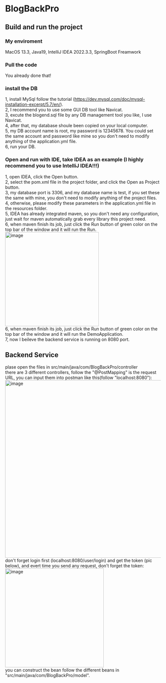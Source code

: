 # BlogBackPro
## Build and run the project
### My enviroment  
MacOS 13.3, Java19, IntelliJ IDEA 2022.3.3, SpringBoot Freamwork
### Pull the code
You already done that!
### install the DB
1, install MySql follow the tutorial (https://dev.mysql.com/doc/mysql-installation-excerpt/5.7/en/).  
2, I recommend you to use some GUI DB tool like Navicat.  
3, excute the blogend.sql file by any DB management tool you like, I use Navicat.  
4, after that, my database shoule been copied on your local computer.  
5, my DB account name is root, my password is 12345678. You could set the same account and password like mine so you don't need to modify anything of the application.yml file.  
6, run your DB.
### Open and run with IDE, take IDEA as an example (I highly recommend you to use IntelliJ IDEA!!!)
1, open IDEA, click the Open button.  
2, select the pom.xml file in the project folder, and click the Open as Project button.  
3, my database port is 3306, and my database name is test, if you set these the same with mine, you don't need to modify anything of the project files.  
4, otherwise, please modify these parameters in the application.yml file in the resources folder.  
5, IDEA has already integrated maven, so you don't need any configuration, just wait for maven automatically grab every library this project need.  
6, when maven finish its job, just click the Run button of green color on the top bar of the window and it will run the Run.  
<img width="303" alt="image" src="https://user-images.githubusercontent.com/117051280/229684191-7a46ef3d-22d5-4287-a96d-687975fbd749.png">  
6, when maven finish its job, just click the Run button of green color on the top bar of the window and it will run the DemoApplication.    
7, now I beileve the backend service is running on 8080 port.  
## Backend Service  
plase open the files in src/main/java/com/BlogBackPro/controller  
there are 3 different controllers, follow the "@PostMapping" is the request URL, you can input them into postman like this(follow "localhost:8080"):  
<img width="572" alt="image" src="https://user-images.githubusercontent.com/117051280/229683663-c6696cb8-a9bf-4ef9-867d-7eeff18fc40f.png">
don't forget login first (localhost:8080/user/login) and get the token (pic below), and evert time you send any request, don't forget the token:  
<img width="319" alt="image" src="https://user-images.githubusercontent.com/117051280/229683829-24565d3c-a9ed-4e3c-9f5a-b77e7c77a8c2.png">  
you can construct the bean follow the different beans in "src/main/java/com/BlogBackPro/model".


